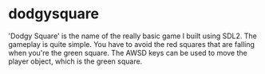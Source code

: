 # dodgysquare
'Dodgy Square' is the name of the really basic game I built using SDL2. The gameplay is quite simple. You have to avoid the red squares that are falling when you're the green square. The AWSD keys can be used to move the player object, which is the green square.
